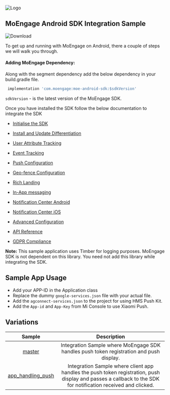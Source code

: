 ![Logo](/.github/assets/logo.png)

## MoEngage Android SDK Integration Sample

![Download](https://api.bintray.com/packages/moengage/android-sdk/moe-android-sdk/images/download.svg)

To get up and running with MoEngage on Android, there a couple of steps we will walk you through.

#### Adding MoEngage Dependency:

Along with the segment dependency add the below dependency in your build.gradle file.

```groovy
 implementation 'com.moengage:moe-android-sdk:$sdkVersion'
```
`sdkVersion` - is the latest version of the MoEngage SDK.

Once you have installed the SDK follow the below documentation to integrate the SDK

* [Initialise the SDK](https://docs.moengage.com/docs/sdk-initialization#section-sdk-configuration)

* [Install and Update Differentiation](https://docs.moengage.com/docs/sdk-initialization#section-installupdate-differentiation)

* [User Attribute Tracking](https://docs.moengage.com/docs/identifying-user)

* [Event Tracking](https://docs.moengage.com/docs/track-event)

* [Push Configuration](https://docs.moengage.com/docs/push-configuration)

* [Geo-fence Configuration](https://docs.moengage.com/docs/push-configuration#section-geofence-push)

* [Rich Landing](https://docs.moengage.com/docs/adding-rich-landing)
 
* [In-App messaging](http://docs.moengage.com/docs/configuring-in-app-nativ)
 
* [Notification Center Android](https://docs.moengage.com/docs/android-notification-center)

* [Notification Center iOS](https://docs.moengage.com/docs/ios-notification-center)
 
* [Advanced Configuration](https://docs.moengage.com/docs/advanced-integration)
 
* [API Reference](https://moengage.github.io/MoEngage-Android-SDK/)
 
* [GDPR Compliance](https://docs.moengage.com/docs/gdpr-compliance)
 
 
 **Note:** This sample application uses Timber for logging purposes. MoEngage SDK is not 
 dependent on this library. You need not add this library while integrating the SDK.
 
## Sample App Usage
 
* Add your APP-ID in the Application class
* Replace the dummy `google-services.json` file with your actual file.
* Add the `agconnect-services.json` to the project for using HMS Push Kit.
* Add the `App-id` and `App-Key` from Mi Console to use Xiaomi Push.

 ## Variations

 |       Sample      |                                                                          Description                                                                          |
|:-----------------:|:-------------------------------------------------------------------------------------------------------------------------------------------------------------:|
|       [master](https://github.com/moengage/Android-Sample/tree/master)      | Integration Sample where MoEngage SDK handles push token registration and push display.                                                                       |
| [app_handling_push](https://github.com/moengage/Android-Sample/tree/app_handling_push) | Integration Sample where client app handles the push token registration, push display and passes a callback to the SDK for notification received and clicked. |
